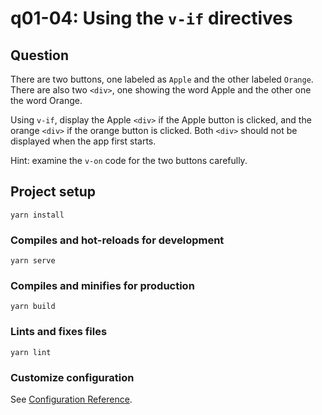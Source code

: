 # q01-04: Using the `v-if` directives

## Question
There are two buttons, one labeled as `Apple` and the other labeled `Orange`. There are also two `<div>`, one showing the word Apple  and the other one the word Orange. 

Using `v-if`, display the Apple `<div>` if the Apple button is clicked, and the orange `<div>` if the orange button is clicked. Both `<div>` should not be displayed when the app first starts.

Hint: examine the `v-on` code for the two buttons carefully.

## Project setup
```
yarn install
```

### Compiles and hot-reloads for development
```
yarn serve
```

### Compiles and minifies for production
```
yarn build
```

### Lints and fixes files
```
yarn lint
```

### Customize configuration
See [Configuration Reference](https://cli.vuejs.org/config/).
